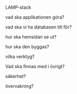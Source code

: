 LAMP-stack

vad ska applikationen göra?

vad ska vi ha databasen till för?

hur ska hemsidan se ut?



hur ska den byggas?

vilka verktyg?

Vad ska finnas med i övrigt?

säkerhet?

övervakning?
